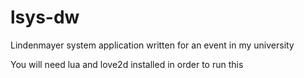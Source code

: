 # lsys-dw
Lindenmayer system application written for an event in my university

You will need lua and love2d installed in order to run this
